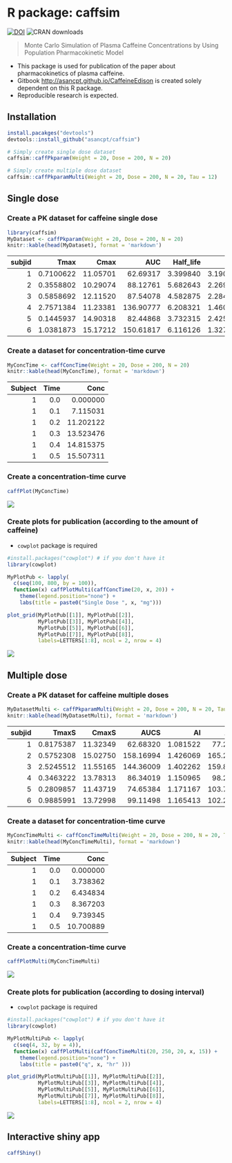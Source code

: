 


# R package: caffsim

[![DOI](https://zenodo.org/badge/DOI/10.5281/zenodo.842649.svg)](https://doi.org/10.5281/zenodo.842649) ![CRAN downloads](http://cranlogs.r-pkg.org/badges/grand-total/caffsim)

> Monte Carlo Simulation of Plasma Caffeine Concentrations by Using Population Pharmacokinetic Model

- This package is used for publication of the paper about pharmacokinetics of plasma caffeine.
- Gitbook <http://asancpt.github.io/CaffeineEdison> is created solely dependent on this R package.
- Reproducible research is expected.

## Installation


```r
install.pacakges("devtools")
devtools::install_github("asancpt/caffsim")

# Simply create single dose dataset
caffsim::caffPkparam(Weight = 20, Dose = 200, N = 20) 

# Simply create multiple dose dataset
caffsim::caffPkparamMulti(Weight = 20, Dose = 200, N = 20, Tau = 12) 
```

## Single dose

### Create a PK dataset for caffeine single dose


```r
library(caffsim)
MyDataset <- caffPkparam(Weight = 20, Dose = 200, N = 20)
knitr::kable(head(MyDataset), format = 'markdown')
```



| subjid|      Tmax|     Cmax|       AUC| Half_life|       CL|        V|         Ka|        Ke|
|------:|---------:|--------:|---------:|---------:|--------:|--------:|----------:|---------:|
|      1| 0.7100622| 11.05701|  62.69317|  3.399840| 3.190140| 15.65074|  4.5897609| 0.2038331|
|      2| 0.3558802| 10.29074|  88.12761|  5.682643| 2.269436| 18.60952| 13.3074785| 0.1219503|
|      3| 0.5858692| 12.11520|  87.54078|  4.582875| 2.284649| 15.10860|  6.5953420| 0.1512151|
|      4| 2.7571384| 11.23381| 136.90777|  6.208321| 1.460837| 13.08708|  0.8463838| 0.1116244|
|      5| 0.1445937| 14.90318|  82.44868|  3.732315| 2.425752| 13.06446| 36.7578566| 0.1856756|
|      6| 1.0381873| 15.17212| 150.61817|  6.116126| 1.327861| 11.71914|  3.3855090| 0.1133070|

### Create a dataset for concentration-time curve


```r
MyConcTime <- caffConcTime(Weight = 20, Dose = 200, N = 20)
knitr::kable(head(MyConcTime), format = 'markdown') 
```



| Subject| Time|      Conc|
|-------:|----:|---------:|
|       1|  0.0|  0.000000|
|       1|  0.1|  7.115031|
|       1|  0.2| 11.202122|
|       1|  0.3| 13.523476|
|       1|  0.4| 14.815375|
|       1|  0.5| 15.507311|

### Create a concentration-time curve


```r
caffPlot(MyConcTime)
```

![](assets/figures/MyPlotMyConcTime-1.png)<!-- -->

### Create plots for publication (according to the amount of caffeine)

- `cowplot` package is required


```r
#install.packages("cowplot") # if you don't have it
library(cowplot)

MyPlotPub <- lapply(
  c(seq(100, 800, by = 100)), 
  function(x) caffPlotMulti(caffConcTime(20, x, 20)) + 
    theme(legend.position="none") + 
    labs(title = paste0("Single Dose ", x, "mg")))

plot_grid(MyPlotPub[[1]], MyPlotPub[[2]],
          MyPlotPub[[3]], MyPlotPub[[4]],
          MyPlotPub[[5]], MyPlotPub[[6]],
          MyPlotPub[[7]], MyPlotPub[[8]],
          labels=LETTERS[1:8], ncol = 2, nrow = 4)
```

![](assets/figures/MyPlotPub-1.png)<!-- -->

## Multiple dose

### Create a PK dataset for caffeine multiple doses


```r
MyDatasetMulti <- caffPkparamMulti(Weight = 20, Dose = 200, N = 20, Tau = 12)
knitr::kable(head(MyDatasetMulti), format = 'markdown') 
```



| subjid|     TmaxS|    CmaxS|      AUCS|       AI|     Aavss|     Cavss|   Cmaxss|   Cminss|
|------:|---------:|--------:|---------:|--------:|---------:|---------:|--------:|--------:|
|      1| 0.8175387| 11.32349|  62.68320| 1.081522|  77.20115|  5.223600| 14.60520| 1.100903|
|      2| 0.5752308| 15.02750| 158.16994| 1.426069| 165.20823| 13.180828| 22.70792| 6.784485|
|      3| 2.5245512| 11.55165| 144.36009| 1.402262| 159.82863| 12.030007| 21.06524| 6.042916|
|      4| 0.3463222| 13.78313|  86.34019| 1.150965|  98.25382|  7.195016| 16.82170| 2.206395|
|      5| 0.2809857| 11.43719|  74.65384| 1.171167| 103.78166|  6.221153| 14.01183| 2.047845|
|      6| 0.9885991| 13.72998|  99.11498| 1.165413| 102.22577|  8.259582| 18.79331| 2.667433|

### Create a dataset for concentration-time curve


```r
MyConcTimeMulti <- caffConcTimeMulti(Weight = 20, Dose = 200, N = 20, Tau = 12, Repeat = 10)
knitr::kable(head(MyConcTimeMulti), format = 'markdown')
```



| Subject| Time|      Conc|
|-------:|----:|---------:|
|       1|  0.0|  0.000000|
|       1|  0.1|  3.738362|
|       1|  0.2|  6.434834|
|       1|  0.3|  8.367203|
|       1|  0.4|  9.739345|
|       1|  0.5| 10.700889|

### Create a concentration-time curve


```r
caffPlotMulti(MyConcTimeMulti)
```

![](assets/figures/MyPlotMultiMyConcTimeMulti-1.png)<!-- -->

### Create plots for publication (according to dosing interval)

- `cowplot` package is required


```r
#install.packages("cowplot") # if you don't have it
library(cowplot)

MyPlotMultiPub <- lapply(
  c(seq(4, 32, by = 4)), 
  function(x) caffPlotMulti(caffConcTimeMulti(20, 250, 20, x, 15)) + 
    theme(legend.position="none") + 
    labs(title = paste0("q", x, "hr" )))

plot_grid(MyPlotMultiPub[[1]], MyPlotMultiPub[[2]],
          MyPlotMultiPub[[3]], MyPlotMultiPub[[4]],
          MyPlotMultiPub[[5]], MyPlotMultiPub[[6]],
          MyPlotMultiPub[[7]], MyPlotMultiPub[[8]],
          labels=LETTERS[1:8], ncol = 2, nrow = 4)
```

![](assets/figures/MyPlotMultiPub-1.png)<!-- -->

## Interactive shiny app

```r
caffShiny()
```


